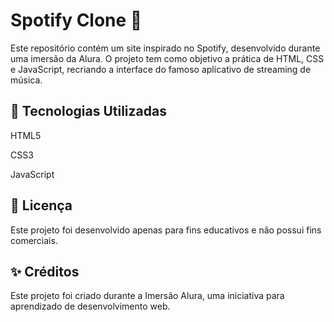 # Spotify Clone 🎵

Este repositório contém um site inspirado no Spotify, desenvolvido durante uma imersão da Alura. O projeto tem como objetivo a prática de HTML, CSS e JavaScript, recriando a interface do famoso aplicativo de streaming de música.

## 📌 Tecnologias Utilizadas

HTML5

CSS3

JavaScript

## 📜 Licença 
Este projeto foi desenvolvido apenas para fins educativos e não possui fins comerciais.

## ✨ Créditos 
Este projeto foi criado durante a Imersão Alura, uma iniciativa para aprendizado de desenvolvimento web.
